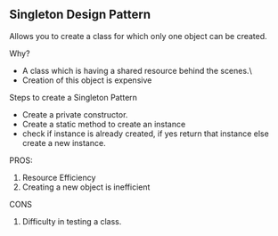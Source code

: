 ## Singleton Design Pattern

Allows you to create a class for which only one object can be created.

Why?
- A class which is having  a shared resource  behind the scenes.\
- Creation of this object is expensive

Steps to create a Singleton Pattern
- Create a private constructor.
- Create a static method to create an instance 
- check if instance is already created, if yes return that instance else create a new instance.

PROS:
1. Resource Efficiency
2. Creating a new object is inefficient 

CONS
1. Difficulty in testing a class.
